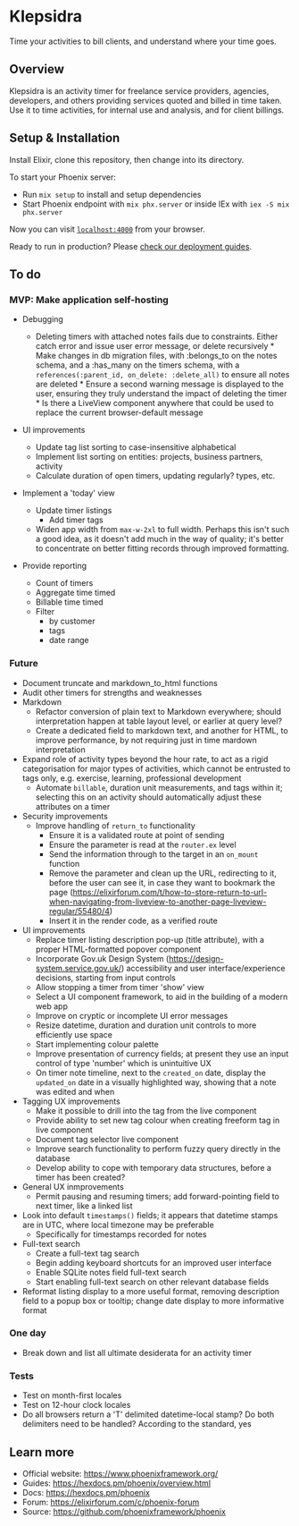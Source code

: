 # Klepsidra

Time your activities to bill clients, and understand where your time goes.

## Overview

Klepsidra is an activity timer for freelance service providers, agencies,
developers, and others providing services quoted and billed in time taken. Use
it to time activities, for internal use and analysis, and for client billings.

## Setup & Installation

Install Elixir, clone this repository, then change into its directory.

To start your Phoenix server:

* Run `mix setup` to install and setup dependencies
* Start Phoenix endpoint with `mix phx.server` or inside IEx with `iex -S mix
  phx.server`

Now you can visit [`localhost:4000`](http://localhost:4000) from your browser.

Ready to run in production? Please [check our deployment
guides](https://hexdocs.pm/phoenix/deployment.html).

## To do

### MVP: Make application self-hosting

* Debugging
  * Deleting timers with attached notes fails due to constraints. Either catch
    error and issue user error message, or delete recursively
        * Make changes in db migration files, with :belongs_to on the notes
          schema, and a :has_many on the timers schema, with a
          `references(:parent_id, on_delete: :delete_all)` to ensure all notes
          are deleted
        * Ensure a second warning message is displayed to the user, ensuring
          they truly understand the impact of deleting the timer
              * Is there a LiveView component anywhere that could be used to
                replace the current browser-default message

* UI improvements
  * Update tag list sorting to case-insensitive alphabetical
  * Implement list sorting on entities: projects, business partners, activity
  * Calculate duration of open timers, updating regularly?
    types, etc.

* Implement a 'today' view
  * Update timer listings
    * Add timer tags
  * Widen app width from `max-w-2xl` to full width. Perhaps this isn't such a
    good idea, as it doesn't add much in the way of quality; it's better to
    concentrate on better fitting records through improved formatting.

* Provide reporting
  * Count of timers
  * Aggregate time timed
  * Billable time timed
  * Filter
    * by customer
    * tags
    * date range

    
### Future

* Document truncate and markdown_to_html functions
* Audit other timers for strengths and weaknesses
* Markdown
  * Refactor conversion of plain text to Markdown everywhere; should
    interpretation happen at table layout level, or earlier at query level?
  * Create a dedicated field to markdown text, and another for HTML, to improve
    performance, by not requiring just in time mardown interpretation
* Expand role of activity types beyond the hour rate, to act as a rigid
  categorisation for major types of activities, which cannot be entrusted to
  tags only, e.g. exercise, learning, professional development
  * Automate `billable`, duration unit measurements, and tags within it;
    selecting this on an activity should automatically adjust these attributes
    on a timer
* Security improvements
  * Improve handling of `return_to` functionality
    * Ensure it is a validated route at point of sending
    * Ensure the parameter is read at the `router.ex` level
    * Send the information through to the target in an `on_mount` function
    * Remove the parameter and clean up the URL, redirecting to it, before the
      user can see it, in case they want to bookmark the page
      (https://elixirforum.com/t/how-to-store-return-to-url-when-navigating-from-liveview-to-another-page-liveview-regular/55480/4)
    * Insert it in the render code, as a verified route
* UI improvements
  * Replace timer listing description pop-up (title attribute), with a proper
    HTML-formatted popover component
  * Incorporate Gov.uk Design System (https://design-system.service.gov.uk/)
    accessibility and user interface/experience decisions, starting from input
    controls
  * Allow stopping a timer from timer 'show' view
  * Select a UI component framework, to aid in the building of a modern web app
  * Improve on cryptic or incomplete UI error messages
  * Resize datetime, duration and duration unit controls to more efficiently use
    space
  * Start implementing colour palette
  * Improve presentation of currency fields; at present they use an input
    control of type 'number' which is unintuitive UX
  * On timer note timeline, next to the `created_on` date, display the
    `updated_on` date in a visually highlighted way, showing that a note was
    edited and when
* Tagging UX improvements
  * Make it possible to drill into the tag from the live component
  * Provide ability to set new tag colour when creating freeform tag in live
    component
  * Document tag selector live component
  * Improve search functionality to perform fuzzy query directly in the database
  * Develop ability to cope with temporary data structures, before a timer has
    been created?
* General UX inmprovements
  * Permit pausing and resuming timers; add forward-pointing field to next
    timer, like a linked list
* Look into default `timestamps()` fields; it appears that datetime stamps are
  in UTC, where local timezone may be preferable
  * Specifically for timestamps recorded for notes
* Full-text search
  * Create a full-text tag search
  * Begin adding keyboard shortcuts for an improved user interface
  * Enable SQLite notes field full-text search
  * Start enabling full-text search on other relevant database fields
* Reformat listing display to a more useful format, removing description field
  to a popup box or tooltip; change date display to more informative format

### One day

* Break down and list all ultimate desiderata for an activity timer

### Tests

* Test on month-first locales
* Test on 12-hour clock locales
* Do all browsers return a 'T' delimited datetime-local stamp? Do both delimiters need to be handled? According to the standard, yes

## Learn more

* Official website: https://www.phoenixframework.org/
* Guides: https://hexdocs.pm/phoenix/overview.html
* Docs: https://hexdocs.pm/phoenix
* Forum: https://elixirforum.com/c/phoenix-forum
* Source: https://github.com/phoenixframework/phoenix
